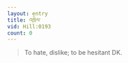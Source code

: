 ```yaml
---
layout: entry
title: འཁྲེལ་
vid: Hill:0193
count: 0
---
```

> To hate, dislike; to be hesitant DK\.


